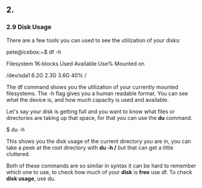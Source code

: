 ## 2.

### 2.9 Disk Usage

There are a few tools you can used to see the utilization of your disks:

  
pete@icebox:~$ df -h
  
Filesystem     1K-blocks    Used Available Use% Mounted on
  
/dev/sda1       6.2G  2.3G  3.6G  40% /
  

The df command shows you the utilization of your currently mounted filesystems. The -h flag gives you a human readable format. You can see what the device is, and how much capacity is used and available.

Let's say your disk is getting full and you want to know what files or directories are taking up that space, for that you can use the **du** command.

$ du -h

This shows you the disk usage of the current directory you are in, you can take a peek at the root directory with **du -h /** but that can get a little cluttered.

Both of these commands are so similar in syntax it can be hard to remember which one to use, to check how much of your **disk** is **free** use df. To check **disk usage**, use du.
<!--stackedit_data:
eyJoaXN0b3J5IjpbMTg2NjI1NTk3LDMzNDMxMjQ0XX0=
-->